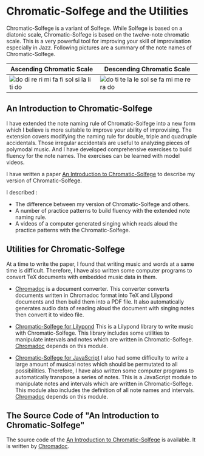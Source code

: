 Chromatic-Solfege and the Utilities
===========================================

Chromatic-Solfege is a variant of Solfege. While Solfege is based on a diatonic
scale, Chromatic-Solfege is based on the twelve-note chromatic scale. This is
a very powerful tool for improving your skill of improvisation especially in 
Jazz.  Following pictures are a summary of the note names of Chromatic-Solfege.

| Ascending Chromatic Scale | Descending Chromatic Scale |
|---------------------------|----------------------------|
| ![do di re ri mi fa fi sol si la li ti do][aug-small] | ![do ti te la le sol se fa mi me re ra do][dim-small] |

## An Introduction to Chromatic-Solfege

I have extended the note naming rule of Chromatic-Solfege into a new form which 
I believe is more suitable to improve your ability of improvising. The 
extension covers modifying the naming rule for double, triple and quadruple 
accidentals. Those irregular accidentals are useful to analyzing pieces of 
polymodal music. And I have developed comprehensive exercises to build fluency 
for the note names. The exercises can be learned with model videos.   

I have written a paper [An Introduction to Chromatic-Solfege][aitcs] to 
describe my version of Chromatic-Solfege.
  
I described : 
-  The difference between my version of Chromatic-Solfege and others.  
- A number of practice patterns to build fluency with the extended note
  naming rule.
- A videos of a computer generated singing which reads aloud the practice
  patterns with the Chromatic-Solfege.

## Utilities for Chromatic-Solfege
At a time to write the paper, I found that writing music and words at a same 
time is difficult. Therefore, I have also written some computer programs to 
convert TeX documents with embedded music data in them.

- [Chromadoc][chromadoc] is a document converter. This converter converts 
  documents written in Chromadoc format into TeX and Lilypond documents and 
  then build them into a PDF file. It also automatically generates audio data
  of reading aloud the document with singing notes then convert it to video 
  file.

- [Chromatic-Solfege for Lilypond][csfly]
  This is a Lilypond library to write music with Chromatic-Solfege. This 
  library includes some utilities to manipulate intervals and notes which are 
  written in Chromatic-Solfege. [Chromadoc][chromadoc] depends on this module.

- [Chromatic-Solfege for JavaScript][csfjs]
  I also had some difficulty to write a large amount of musical notes which 
  should be permutated to all possibilities. Therefore, I have also written 
  some computer programs to automatically transpose a series of notes.
  This is a JavaScript module to manipulate notes and intervals which are 
  written in Chromatic-Solfege. This module also includes the definition of all 
  note names and intervals. [Chromadoc][chromadoc] depends on this module.



## The Source Code of "An Introduction to Chromatic-Solfege"
The source code of the [An Introduction to 
Chromatic-Solfege](an-introduction-to-chromatic-solfege/) is available. It is 
written by [Chromadoc](./chromadoc/). 

<style>
@import "/docs/custom.css"
</style>

[aitcs]: https://chromatic-solfege.github.io/an-introduction-to-chromatic-solfege/
[chromadoc]: https://chromatic-solfege.github.io/chromadoc/
[csfjs]: https://chromatic-solfege.github.io/chromatic-solfege-for-javascript/
[csfly]: https://chromatic-solfege.github.io/chromatic-solfege-for-lilypond/
[aug-small]: ./an-introduction-to-chromatic-solfege/docs/solfege-aug-small.png
[dim-small]: ./an-introduction-to-chromatic-solfege/docs/solfege-dim-small.png
[modeline]: # ( vim: set spell fo+=a path+=../ suffixesadd+=.md: )

